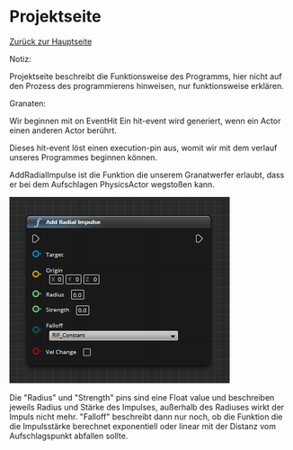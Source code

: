 # Projektseite
[Zurück zur Hauptseite](https://github.com/Felixzed/Informatikprojekt)

Notiz:

Projektseite beschreibt die Funktionsweise des Programms, hier nicht auf den Prozess des programmierens hinweisen, nur funktionsweise erklären.


Granaten:

Wir beginnen mit on EventHit
Ein hit-event wird generiert, wenn ein Actor einen anderen Actor berührt.

Dieses hit-event löst einen execution-pin aus, womit wir mit dem verlauf unseres Programmes beginnen können.

AddRadialImpulse ist die Funktion die unserem Granatwerfer erlaubt, dass er bei dem Aufschlagen PhysicsActor wegstoßen kann.

![AddradialImpulseImage](.images/UnrealEngineAddRadialImpulse.PNG)

Die "Radius" und "Strength" pins sind eine Float value und beschreiben jeweils Radius und Stärke des Impulses, außerhalb des Radiuses wirkt der Impuls nicht mehr. "Falloff" beschreibt dann nur noch, ob die Funktion die die Impulsstärke berechnet exponentiell oder linear mit der Distanz vom Aufschlagspunkt abfallen sollte.
